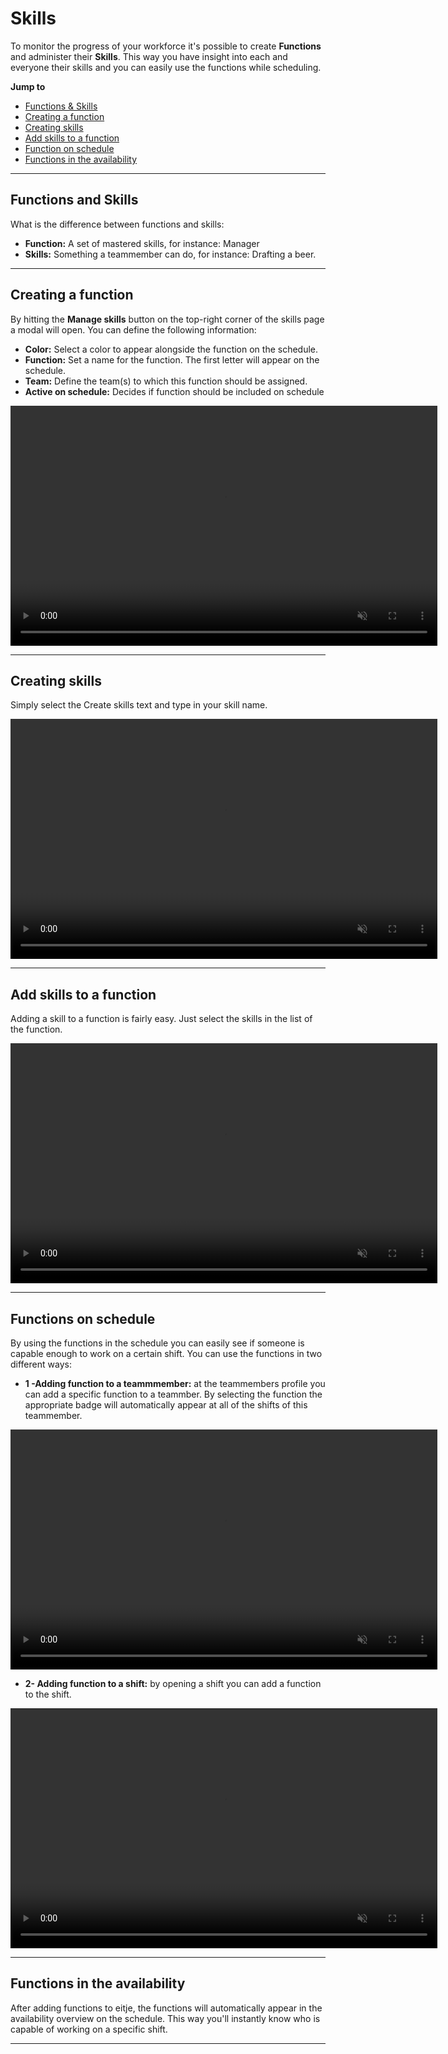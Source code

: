 # Skills

To monitor the progress of your workforce it's possible to create **Functions** and administer their **Skills**. This way you have insight into each and everyone their skills and you can easily use the functions while scheduling.

**Jump to**
* [Functions & Skills](/en/vaardigheden?id=functions-and-skills)
* [Creating a function](/en/vaardigheden?id=creating-a-function)
* [Creating skills](/en/vaardigheden?id=creating-skills)
* [Add skills to a function](/en/vaardigheden?id=add-skills-to-a-function)
* [Function on schedule](/en/vaardigheden?id=function-on-schedule)
* [Functions in the availability](/en/vaardigheden?id=functions-in-the-availability)


---


## Functions and Skills
What is the difference between functions and skills:

* **Function:** A set of mastered skills, for instance: Manager
* **Skills:** Something a teammember can do, for instance: Drafting a beer.



---

## Creating a function

By hitting the **Manage skills** button on the top-right corner of the skills page a modal will open. You can define the following information:

* **Color:** Select a color to appear alongside the function on the schedule.
* **Function:** Set a name for the function. The first letter will appear on the schedule.
* **Team:** Define the team(s) to which this function should be assigned.
* **Active on schedule:** Decides if function should be included on schedule



<video controls
       muted 
       src="/assets/aanmakenFunctie.mov"
       width="683"
       height="384">
</video> 



---

## Creating skills

Simply select the Create skills text and type in your skill name. 

<video controls
       muted 
       src="/assets/aanmakenVaardigheid.mov"
       width="683"
       height="384">
</video> 


---

## Add skills to a function

Adding a skill to a function is fairly easy. Just select the skills in the list of the function.

<video controls
       muted 
       src="/assets/toekennenVaardigheid.mov"
       width="683"
       height="384">
</video> 


---


## Functions on schedule

By using the functions in the schedule you can easily see if someone is capable enough to work on a certain shift. You can use the functions in two different ways:

* **1 -Adding function to a teammmember:** at the teammembers profile you can add a specific function to a teammber. By selecting the function the appropriate badge will automatically appear at all of the shifts of this teammember.

<video controls
       muted 
       src="/assets/functiePlanning2.mov"
       width="683"
       height="384">
</video> 


* **2- Adding function to a shift:** by opening a shift you can add a function to the shift. 

<video controls
       muted 
       src="/assets/functiePlanning1.mov"
       width="683"
       height="384">
</video> 


---


## Functions in the availability

After adding functions to eitje, the functions will automatically appear in the availability overview on the schedule. This way you'll instantly know who is capable of working on a specific shift.

---
